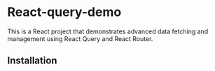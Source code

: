 # React-query-demo

This is a React project that demonstrates advanced data fetching and management using React Query and React Router.

## Installation
